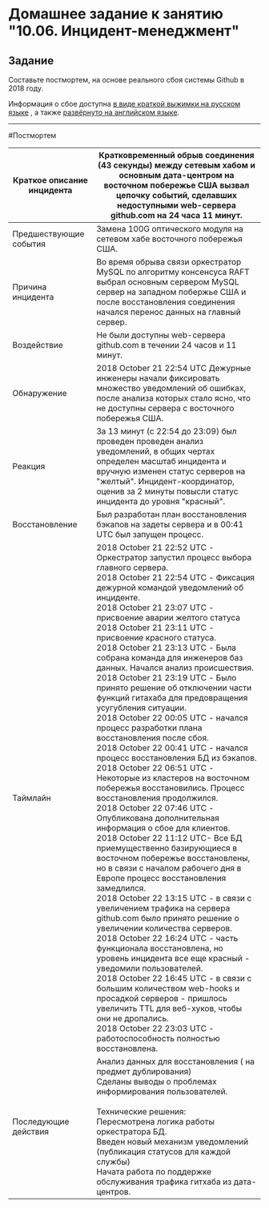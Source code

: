 # Домашнее задание к занятию "10.06. Инцидент-менеджмент"

## Задание 

Составьте постмортем, на основе реального сбоя системы Github в 2018 году.

Информация о сбое доступна [в виде краткой выжимки на русском языке](https://habr.com/ru/post/427301/) , а
также [развёрнуто на английском языке](https://github.blog/2018-10-30-oct21-post-incident-analysis/).

---

#Постмортем

| Краткое описание инцидента | Кратковременный обрыв соединения (43 секунды) между сетевым хабом и основным дата-центром на восточном побережье США вызвал цепочку событий, сделавших недоступными web-сервера github.com на 24 часа 11 минут.                                                                                                                                                                                                                                                                                                                                                                                                                                                                                                                                                                                                                                                                                                                                                                                                                                                                                                                                                                                                                                                                                                                                                                                                                                                                                                                                                                                                                                                               |
|----------------------------|-------------------------------------------------------------------------------------------------------------------------------------------------------------------------------------------------------------------------------------------------------------------------------------------------------------------------------------------------------------------------------------------------------------------------------------------------------------------------------------------------------------------------------------------------------------------------------------------------------------------------------------------------------------------------------------------------------------------------------------------------------------------------------------------------------------------------------------------------------------------------------------------------------------------------------------------------------------------------------------------------------------------------------------------------------------------------------------------------------------------------------------------------------------------------------------------------------------------------------------------------------------------------------------------------------------------------------------------------------------------------------------------------------------------------------------------------------------------------------------------------------------------------------------------------------------------------------------------------------------------------------------------------------------------------------|
| Предшествующие события     | Замена 100G оптического модуля на сетевом хабе восточного побережья США.                                                                                                                                                                                                                                                                                                                                                                                                                                                                                                                                                                                                                                                                                                                                                                                                                                                                                                                                                                                                                                                                                                                                                                                                                                                                                                                                                                                                                                                                                                                                                                                                      |
| Причина инцидента          | Во время обрыва связи оркестратор MySQL по алгоритму консенсуса RAFT выбрал основным сервером MySQL сервер на западном побержье США и после восстановления соединения начался перенос данных на главный сервер.                                                                                                                                                                                                                                                                                                                                                                                                                                                                                                                                                                                                                                                                                                                                                                                                                                                                                                                                                                                                                                                                                                                                                                                                                                                                                                                                                                                                                                                               |
| Воздействие                | Не были доступны web-сервера github.com в течении 24 часов и 11 минут.                                                                                                                                                                                                                                                                                                                                                                                                                                                                                                                                                                                                                                                                                                                                                                                                                                                                                                                                                                                                                                                                                                                                                                                                                                                                                                                                                                                                                                                                                                                                                                                                        |
| Обнаружение                | 2018 October 21 22:54 UTC Дежурные инженеры начали фиксировать множество уведомлений об ошибках, после анализа которых стало ясно, что не доступны сервера с восточного побережья США.                                                                                                                                                                                                                                                                                                                                                                                                                                                                                                                                                                                                                                                                                                                                                                                                                                                                                                                                                                                                                                                                                                                                                                                                                                                                                                                                                                                                                                                                                        |
| Реакция                    | За 13 минут (с 22:54 до 23:09) был проведен проведен анализ уведомлений, в общих чертах определен масштаб инцидента и вручную изменен статус серверов на "желтый". Инцидент-координатор, оценив за 2 минуты повысли статус инцидента до уровня "красный".                                                                                                                                                                                                                                                                                                                                                                                                                                                                                                                                                                                                                                                                                                                                                                                                                                                                                                                                                                                                                                                                                                                                                                                                                                                                                                                                                                                                                     |
| Восстановление             | Был разработан план восстановления бэкапов на задеты сервера и в 00:41 UTC был запущен процесс.                                                                                                                                                                                                                                                                                                                                                                                                                                                                                                                                                                                                                                                                                                                                                                                                                                                                                                                                                                                                                                                                                                                                                                                                                                                                                                                                                                                                                                                                                                                                                                               |
| Таймлайн                   | 2018 October 21 22:52 UTC - Оркестратор запустил процесс выбора главного сервера.<br/> 2018 October 21 22:54 UTC - Фиксация дежурной командой уведомлений об инциденте.<br/>2018 October 21 23:07 UTC - присвоение аварии желтого статуса<br/>2018 October 21 23:11 UTC - присвоение красного статуса.<br/>2018 October 21 23:13 UTC - Была собрана команда для инженеров баз данных. Начался анализ происшествия.<br/>2018 October 21 23:19 UTC - Было принято решение об отключении части функций гитахаба для предовращения усугубления ситуации. <br/> 2018 October 22 00:05 UTC - начался процесс разработки плана восстановления после сбоя.<br/> 2018 October 22 00:41 UTC - начался процесс восстановления БД из бэкапов.<br/> 2018 October 22 06:51 UTC - Некоторые из кластеров на восточном побережья восстановились. Процесс восстановления продолжился.<br/>2018 October 22 07:46 UTC - Опубликована дополнительная информация о сбое для клиентов.<br/> 2018 October 22 11:12 UTC- Все БД приемущественно базирующиеся в восточном побережье восстановлены, но в связи с началом рабочего дня в Европе процесс восстановления замедлился.<br/>2018 October 22 13:15 UTC - в связи с увеличением трафика на сервера github.com было принято решение о увеличении количества серверов.<br/>2018 October 22 16:24 UTC - часть функционала восстановлена, но уровень инцидента все еще красный - уведомили пользователей. <br/>2018 October 22 16:45 UTC - в связи с большим количеством web-hooks и просадкой серверов - пришлось увеличить TTL для веб-хуков, чтобы они не дропались. <br/>2018 October 22 23:03 UTC - работоспособность полностью восстановлена. |
| Последующие действия       | Анализ данных для восстановления ( на предмет дублирования)<br/> Сделаны выводы о проблемах информирования пользователей.<br/> <br/> Технические решения: <br/> Пересмотрена логика работы оркестратора БД.<br/> Введен новый механизм уведомлений (публикация статусов для каждой службы) <br/> Начата работа по поддержке обслуживания трафика гитхаба из дата-центров. <br/>                                                                                                                                                                                                                                                                                                                                                                                                                                                                                                                                                                                                                                                                                                                                                                                                                                                                                                                                                                                                                                                                                                                                                                                                                                                                                               |




